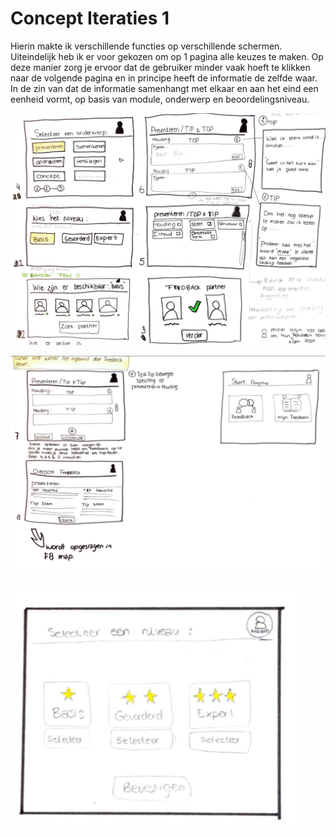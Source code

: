 # Concept Iteraties 1

Hierin makte ik verschillende functies op verschillende schermen. Uiteindelijk heb ik er voor gekozen om op 1 pagina alle keuzes te maken. Op deze manier zorg je ervoor dat de gebruiker minder vaak hoeft te klikken naar de volgende pagina en in principe heeft de informatie de zelfde waar. In de zin van dat de informatie samenhangt met elkaar en aan het eind een eenheid vormt, op basis van module,  onderwerp en beoordelingsniveau. 

![](../.gitbook/assets/schermafdruk-2019-05-10-03.17.52.png)

![](../.gitbook/assets/schermafdruk-2019-05-10-03.18.08.png)

![Niveau kiezen niveau](../.gitbook/assets/schermafdruk-2019-06-07-14.08.13.png)

#### 

#### 

#### 

#### 

#### 

